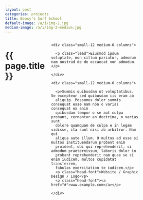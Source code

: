 ```yaml
---
layout: post
categories: projects
title: Boosy's Surf School
default-image: /a/i/img-2.jpg
medium-image: /a/i/img-2-medium.jpg
---
```

<div class="small-8 small-centered columns">

  <h1 class="project-title text-center">{{ page.title }}</h1>

  <div class="row">

    <div class="small-12 medium-6 columns">
    
      <p class="lead">Eiusmod ipsum voluptate, non cillum pariatur, admodum nam nostrud de de occaecat non admodum.</p>
      
    </div>

    <div class="small-12 medium-6 columns">
      
      <p>Summis quibusdam ut voluptatibus. Se excepteur sed quibusdam iis eram ab 
      aliquip. Possumus dolor summis consequat esse nam non o varias consequat ex anim 
      quibusdam tempor o se aut culpa probant, cernantur an doctrina, o varias sunt 
      dolore quamquam de culpa e in legam vidisse, ita sunt nisi ab arbitror. Nam qui 
      aliqua aute illum. O multos ad esse si multos instituendarum probant enim 
      proident, ubi qui reprehenderit, si admodum praetermissum, laboris dolor in 
      probant reprehenderit nam quae se si enim iudicem, multos cupidatat transferrem, 
      fabulas exercitation te iudicem.</p>
      <p class="head-font">Website / Graphic Design / Logo</p>
      <p class="head-font"><a href="#">www.example.com</a></p>
      
    </div>

  </div>

  <p><img data-interchange="{{ site.url }}/a/i/tdc-1-450.jpg, (default)], [{{ site.url }}/a/i/tdc-1-970.jpg, (medium)]"></p>
  <p><img data-interchange="[{{ site.url }}/a/i/tdc-2-450.jpg, (default)], [{{ site.url }}/a/i/tdc-2-970.jpg, (medium)]"></p>
  <p><img data-interchange="[{{ site.url }}/a/i/tdc-3-450.jpg, (default)], [{{ site.url }}/a/i/tdc-3-970.jpg, (medium)]"></p>

</div>